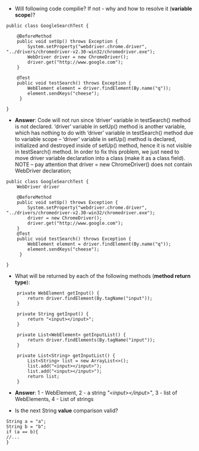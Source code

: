 * Will following code compilie? If not - why and how to resolve it (**variable scope**)?

```
public class GoogleSearchTest {

    @BeforeMethod
    public void setUp() throws Exception {
        System.setProperty("webdriver.chrome.driver", "../drivers/chromedriver-v2.30-win32/chromedriver.exe");
        WebDriver driver = new ChromeDriver();
        driver.get("http://www.google.com");
    }

    @Test
    public void testSearch() throws Exception {
        WebElement element = driver.findElement(By.name("q"));
        element.sendKeys("cheese");
     }
       
}
```

  * **Answer**:
Code will not run since ‘driver’ variable in testSearch() method is not declared. ‘driver’ variable in setUp() method is another variable, which has nothing to do with ‘driver’ variable in testSearch() method due to variable scope – ‘driver’ variable in setUp() method is declared, initialized and destroyed inside of setUp() method, hence it is not visible in testSearch() method.
In order to fix this problem, we just need to move driver variable declaration into a class (make it as a class field). 
NOTE – pay attention that driver = new ChromeDriver() does not contain WebDriver declaration;

```
public class GoogleSearchTest {
    WebDriver driver
    
    @BeforeMethod
    public void setUp() throws Exception {
        System.setProperty("webdriver.chrome.driver", "../drivers/chromedriver-v2.30-win32/chromedriver.exe");
        driver = new ChromeDriver();
        driver.get("http://www.google.com");
    }
    @Test
    public void testSearch() throws Exception {
        WebElement element = driver.findElement(By.name("q"));
        element.sendKeys("cheese");
     }
       
}
```

* What will be returned by each of the following methods (**method return type**):
```
    private WebElement getInput() {
        return driver.findElement(By.tagName("input"));
    }

    private String getInput() {
        return "<input></input>";
    }

    private List<WebElement> getInputList() {
        return driver.findElements(By.tagName("input"));
    }

    private List<String> getInputList() {
        List<String> list = new ArrayList<>();
        list.add("<input></input>");
        list.add("<input></input>");
        return list;
    }
```

   * **Answer**: 1 - WebElement, 2 - a string _"\<input>\</input>"_, 3 - list of WebElements, 4 - List of strings
   
* Is the next String **value** comparison valid?
``` 
String a = "a";
String b = "b";
if (a == b){
//...
}
```